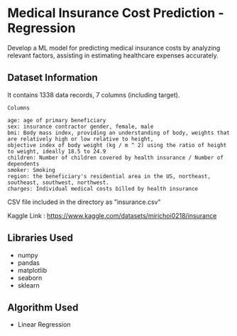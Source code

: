 # Medical Insurance Cost Prediction - Regression

Develop a ML model for predicting medical insurance costs by analyzing relevant factors, assisting in estimating healthcare expenses accurately.

## Dataset Information

It contains 1338 data records, 7 columns (including target).

```
Columns

age: age of primary beneficiary
sex: insurance contractor gender, female, male
bmi: Body mass index, providing an understanding of body, weights that are relatively high or low relative to height,
objective index of body weight (kg / m ^ 2) using the ratio of height to weight, ideally 18.5 to 24.9
children: Number of children covered by health insurance / Number of dependents
smoker: Smoking
region: the beneficiary's residential area in the US, northeast, southeast, southwest, northwest.
charges: Individual medical costs billed by health insurance
```
CSV file included in the directory as "insurance.csv"

Kaggle Link : https://www.kaggle.com/datasets/mirichoi0218/insurance

## Libraries Used

* numpy
* pandas
* matplotlib
* seaborn
* sklearn

## Algorithm Used

* Linear Regression
